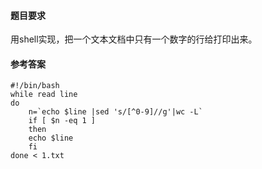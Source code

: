 #### 题目要求
用shell实现，把一个文本文档中只有一个数字的行给打印出来。

#### 参考答案
```
#!/bin/bash
while read line
do
    n=`echo $line |sed 's/[^0-9]//g'|wc -L`
    if [ $n -eq 1 ]
    then
	echo $line
    fi
done < 1.txt

```